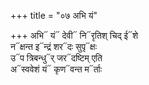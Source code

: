 +++
title = "०७ अभि यं"

+++
अभि᳓ यं᳓ देवी᳓ नि᳓रृतिश् चिद् ई᳓शे  
न᳓क्षन्त इ᳓न्द्रं शर᳓दः सुपृ᳓क्षः  
उ᳓प त्रिबन्धु᳓र् जर᳓दष्टिम् एति  
अ᳓स्ववेशं यं᳓ कृण᳓वन्त म᳓र्ताः